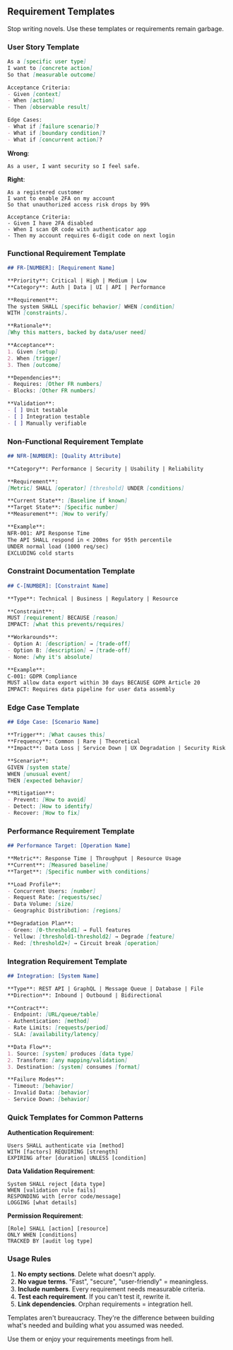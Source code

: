## Requirement Templates

Stop writing novels. Use these templates or requirements remain garbage.

### User Story Template

```markdown
As a [specific user type]
I want to [concrete action]
So that [measurable outcome]

Acceptance Criteria:
- Given [context]
- When [action]
- Then [observable result]

Edge Cases:
- What if [failure scenario]?
- What if [boundary condition]?
- What if [concurrent action]?
```

**Wrong**:
```
As a user, I want security so I feel safe.
```

**Right**:
```
As a registered customer
I want to enable 2FA on my account
So that unauthorized access risk drops by 99%

Acceptance Criteria:
- Given I have 2FA disabled
- When I scan QR code with authenticator app
- Then my account requires 6-digit code on next login
```

### Functional Requirement Template

```markdown
## FR-[NUMBER]: [Requirement Name]

**Priority**: Critical | High | Medium | Low
**Category**: Auth | Data | UI | API | Performance

**Requirement**:
The system SHALL [specific behavior] WHEN [condition] 
WITH [constraints].

**Rationale**:
[Why this matters, backed by data/user need]

**Acceptance**:
1. Given [setup]
2. When [trigger]
3. Then [outcome]

**Dependencies**:
- Requires: [Other FR numbers]
- Blocks: [Other FR numbers]

**Validation**:
- [ ] Unit testable
- [ ] Integration testable
- [ ] Manually verifiable
```

### Non-Functional Requirement Template

```markdown
## NFR-[NUMBER]: [Quality Attribute]

**Category**: Performance | Security | Usability | Reliability

**Requirement**:
[Metric] SHALL [operator] [threshold] UNDER [conditions]

**Current State**: [Baseline if known]
**Target State**: [Specific number]
**Measurement**: [How to verify]

**Example**:
NFR-001: API Response Time
The API SHALL respond in < 200ms for 95th percentile
UNDER normal load (1000 req/sec) 
EXCLUDING cold starts
```

### Constraint Documentation Template

```markdown
## C-[NUMBER]: [Constraint Name]

**Type**: Technical | Business | Regulatory | Resource

**Constraint**:
MUST [requirement] BECAUSE [reason]
IMPACT: [what this prevents/requires]

**Workarounds**: 
- Option A: [description] → [trade-off]
- Option B: [description] → [trade-off]
- None: [why it's absolute]

**Example**:
C-001: GDPR Compliance
MUST allow data export within 30 days BECAUSE GDPR Article 20
IMPACT: Requires data pipeline for user data assembly
```

### Edge Case Template

```markdown
## Edge Case: [Scenario Name]

**Trigger**: [What causes this]
**Frequency**: Common | Rare | Theoretical
**Impact**: Data Loss | Service Down | UX Degradation | Security Risk

**Scenario**:
GIVEN [system state]
WHEN [unusual event]
THEN [expected behavior]

**Mitigation**:
- Prevent: [How to avoid]
- Detect: [How to identify]
- Recover: [How to fix]
```

### Performance Requirement Template

```markdown
## Performance Target: [Operation Name]

**Metric**: Response Time | Throughput | Resource Usage
**Current**: [Measured baseline]
**Target**: [Specific number with conditions]

**Load Profile**:
- Concurrent Users: [number]
- Request Rate: [requests/sec]
- Data Volume: [size]
- Geographic Distribution: [regions]

**Degradation Plan**:
- Green: [0-threshold1] → Full features
- Yellow: [threshold1-threshold2] → Degrade [feature]
- Red: [threshold2+] → Circuit break [operation]
```

### Integration Requirement Template

```markdown
## Integration: [System Name]

**Type**: REST API | GraphQL | Message Queue | Database | File
**Direction**: Inbound | Outbound | Bidirectional

**Contract**:
- Endpoint: [URL/queue/table]
- Authentication: [method]
- Rate Limits: [requests/period]
- SLA: [availability/latency]

**Data Flow**:
1. Source: [system] produces [data type]
2. Transform: [any mapping/validation]
3. Destination: [system] consumes [format]

**Failure Modes**:
- Timeout: [behavior]
- Invalid Data: [behavior]
- Service Down: [behavior]
```

### Quick Templates for Common Patterns

**Authentication Requirement**:
```
Users SHALL authenticate via [method]
WITH [factors] REQUIRING [strength]
EXPIRING after [duration] UNLESS [condition]
```

**Data Validation Requirement**:
```
System SHALL reject [data type] 
WHEN [validation rule fails]
RESPONDING with [error code/message]
LOGGING [what details]
```

**Permission Requirement**:
```
[Role] SHALL [action] [resource]
ONLY WHEN [conditions]
TRACKED BY [audit log type]
```

### Usage Rules

1. **No empty sections**. Delete what doesn't apply.
2. **No vague terms**. "Fast", "secure", "user-friendly" = meaningless.
3. **Include numbers**. Every requirement needs measurable criteria.
4. **Test each requirement**. If you can't test it, rewrite it.
5. **Link dependencies**. Orphan requirements = integration hell.

Templates aren't bureaucracy. They're the difference between building what's needed and building what you assumed was needed.

Use them or enjoy your requirements meetings from hell.
